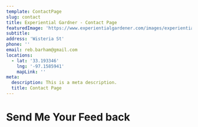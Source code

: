 ```yaml
---
template: ContactPage
slug: contact
title: Experiential Gardner - Contact Page
featuredImage: 'https://www.experientialgardener.com/images/experiential-gardener-blog-banner.jpg'
subtitle: 
address: 'Wisteria St'
phone: ''
email: reb.barham@gmail.com
locations:
  - lat: '33.193346'
    lng: '-97.1585941'
    mapLink: ''
meta:
  description: This is a meta description.
  title: Contact Page
---
```


# Send Me Your Feed back


